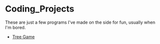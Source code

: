 # Coding_Projects
These are just a few programs I've made on the side for fun, usually when I'm bored.
* [Tree Game](/treegame)
